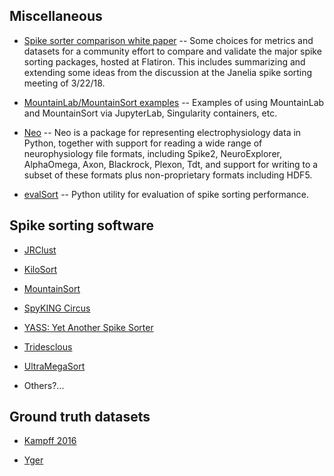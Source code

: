 ## Miscellaneous

* [Spike sorter comparison white paper](https://github.com/flatironinstitute/spikesortercomparison) -- Some choices for metrics and datasets for a community effort to compare and validate the major spike sorting packages, hosted at Flatiron. This includes summarizing and extending some ideas from the discussion at the Janelia spike sorting meeting of 3/22/18.

* [MountainLab/MountainSort examples](https://github.com/flatironinstitute/mountainsort_examples) -- Examples of using MountainLab and MountainSort via JupyterLab, Singularity containers, etc.

* [Neo](http://neuralensemble.org/neo/) -- Neo is a package for representing electrophysiology data in Python, together with support for reading a wide range of neurophysiology file formats, including Spike2, NeuroExplorer, AlphaOmega, Axon, Blackrock, Plexon, Tdt, and support for writing to a subset of these formats plus non-proprietary formats including HDF5.

* [evalSort](https://github.com/alejoe91/evalSort) -- Python utility for evaluation of spike sorting performance.

## Spike sorting software

- [JRClust](https://github.com/JaneliaSciComp/JRCLUST)

- [KiloSort](https://github.com/cortex-lab/KiloSort)

- [MountainSort](https://github.com/flatironinstitute/mountainlab-js)

- [SpyKING Circus](https://spyking-circus.readthedocs.io/en/latest/)

- [YASS: Yet Another Spike Sorter](https://github.com/paninski-lab/yass)

- [Tridesclous](https://tridesclous.readthedocs.io/en/latest/)

- [UltraMegaSort](https://github.com/rheitz1/Mat_Code/tree/master/UltraMegaSort)

- Others?...

## Ground truth datasets

- [Kampff 2016](http://www.kampff-lab.org/validating-electrodes/)

- [Yger](http://www.yger.net/software/ground-truth-recordings/)
